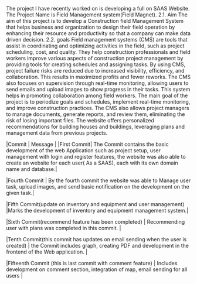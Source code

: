 The project I have recently worked on is developing a full on SAAS Website. The Project Name is Field Management system(Field Magnet).
2.1. Aim
The aim of this project is to develop a Construction field Management System that helps business and organization to design their field operation by enhancing their resource and productivity so that a company can make data driven decision.
2.2. goals
Field management systems (CMS) are tools that assist in coordinating and optimizing activities in the field, such as project scheduling, cost, and quality. They help construction professionals and field workers improve various aspects of construction project management by providing tools for creating schedules and assigning tasks. By using CMS, project failure risks are reduced due to increased visibility, efficiency, and collaboration. This results in maximized profits and fewer reworks. The CMS also focuses on supervision through real-time monitoring, allowing users to send emails and upload images to show progress in their tasks. This system helps in promoting collaboration among field workers. The main goal of the project is to periodize goals and schedules, implement real-time monitoring, and improve construction practices. The CMS also allows project managers to manage documents, generate reports, and review them, eliminating the risk of losing important files. The website offers personalized recommendations for building houses and buildings, leveraging plans and management data from previous projects.

|Commit |	Message | 
|First Commit|	The Commit contains the basic development of the web Application such as project setup, user management with login and register features, the website was also able to create an website for each user( As a SAAS), each with its own domain name and database.|

|Fourth Commit | By the fourth commit the website was able to Manage user task, upload images, and send basic notification on the development on the given task.|

|Fifth Commit(update on inventory and equipment and user management) |Marks the development of inventory and equipment management system.|

|Sixth Commit(recommend feature has been completed)	 | Recommending user with plans was completed in this commit. |

|Tenth Commit(this commit has updates on email sending when the user is created) | the Commit includes graph, creating PDF and development in the frontend of the Web application. |

|Fifteenth Commit (this is last commit with comment feature) | Includes development on comment section, integration of map, email sending for all users |

